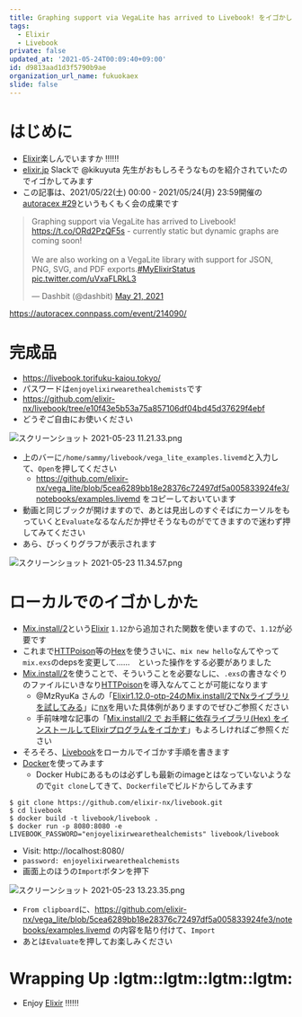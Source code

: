 ```yaml
---
title: Graphing support via VegaLite has arrived to Livebook! をイゴかしてみる(Elixir)
tags:
  - Elixir
  - Livebook
private: false
updated_at: '2021-05-24T00:09:40+09:00'
id: d9813aad1d3f5790b9ae
organization_url_name: fukuokaex
slide: false
---
```

# はじめに
- [Elixir](https://elixir-lang.org/)楽しんでいますか :bangbang::bangbang::bangbang:
- [elixir.jp](https://join.slack.com/t/elixirjp/shared_invite/zt-ae8m5bad-WW69GH1w4iuafm1tKNgd~w) Slackで @kikuyuta 先生がおもしろそうなものを紹介されていたのでイゴかしてみます
- この記事は、2021/05/22(土) 00:00 - 2021/05/24(月) 23:59開催の[autoracex #29](https://autoracex.connpass.com/event/214090/)というもくもく会の成果です

<blockquote class="twitter-tweet"><p lang="en" dir="ltr">Graphing support via VegaLite has arrived to Livebook! <a href="https://t.co/ORd2PzQF5s">https://t.co/ORd2PzQF5s</a> - currently static but dynamic graphs are coming soon!<br><br>We are also working on a VegaLite library with support for JSON, PNG, SVG, and PDF exports.<a href="https://twitter.com/hashtag/MyElixirStatus?src=hash&amp;ref_src=twsrc%5Etfw">#MyElixirStatus</a> <a href="https://t.co/uVxaFLRkL3">pic.twitter.com/uVxaFLRkL3</a></p>&mdash; Dashbit (@dashbit) <a href="https://twitter.com/dashbit/status/1395763964215185409?ref_src=twsrc%5Etfw">May 21, 2021</a></blockquote> <script async src="https://platform.twitter.com/widgets.js" charset="utf-8"></script>

https://autoracex.connpass.com/event/214090/

# 完成品
- https://livebook.torifuku-kaiou.tokyo/
- パスワードは`enjoyelixirwearethealchemists`です
- https://github.com/elixir-nx/livebook/tree/e10f43e5b53a75a857106df04bd45d37629f4ebf
- どうぞご自由にお使いください


![スクリーンショット 2021-05-23 11.21.33.png](https://qiita-image-store.s3.ap-northeast-1.amazonaws.com/0/131808/30fd1442-e0dd-d72b-c0dc-8767e9d9af92.png)

- 上のバーに`/home/sammy/livebook/vega_lite_examples.livemd`と入力して、`Open`を押してください
    - https://github.com/elixir-nx/vega_lite/blob/5cea6289bb18e28376c72497df5a005833924fe3/notebooks/examples.livemd をコピーしておいています
- 動画と同じブックが開けますので、あとは見出しのすぐそばにカーソルをもっていくと`Evaluate`なるなんだか押せそうなものがでてきますので迷わず押してみてください
- あら、びっくりグラフが表示されます

![スクリーンショット 2021-05-23 11.34.57.png](https://qiita-image-store.s3.ap-northeast-1.amazonaws.com/0/131808/80777027-00d2-9d03-2ac1-008843314943.png)




# ローカルでのイゴかしかた
- [Mix.install/2](https://hexdocs.pm/mix/Mix.html#install/2)という[Elixir](https://elixir-lang.org/) `1.12`から追加された関数を使いますので、`1.12`が必要です
- これまで[HTTPoison](https://hexdocs.pm/httpoison/readme.html)等の[Hex](https://hex.pm/)を使うさいに、`mix new hello`なんてやって`mix.exs`のdepsを変更して……　といった操作をする必要がありました
- [Mix.install/2](https://hexdocs.pm/mix/Mix.html#install/2)を使うことで、そういうことを必要なしに、`.exs`の書きなぐりのファイルにいきなり[HTTPoison](https://hexdocs.pm/httpoison/readme.html)を導入なんてことが可能になります
    - @MzRyuKa さんの「[Elixir1.12.0-otp-24のMix.install/2でNxライブラリを試してみる](https://qiita.com/MzRyuKa/items/eee022d97bdc117fa2eb)」に[nx](https://github.com/elixir-nx/nx/tree/main/nx)を用いた具体例がありますのでぜひご参照ください
    - 手前味噌な記事の「[Mix.install/2 で お手軽に依存ライブラリ(Hex) をインストールしてElixirプログラムをイゴかす](https://qiita.com/torifukukaiou/items/c600b6d496683442c254)」もよろしければご参照ください
- そろそろ、[Livebook](https://github.com/elixir-nx/livebook/tree/e10f43e5b53a75a857106df04bd45d37629f4ebf)をローカルでイゴかす手順を書きます
- [Docker](https://www.docker.com/)を使ってみます
    - Docker Hubにあるものは必ずしも最新のimageとはなっていないようなので`git clone`してきて、`Dockerfile`でビルドからしてみます

```
$ git clone https://github.com/elixir-nx/livebook.git
$ cd livebook
$ docker build -t livebook/livebook .
$ docker run -p 8080:8080 -e LIVEBOOK_PASSWORD="enjoyelixirwearethealchemists" livebook/livebook
```

- Visit: http://localhost:8080/
- `password: enjoyelixirwearethealchemists`
- 画面上のほうの`Import`ボタンを押下

![スクリーンショット 2021-05-23 13.23.35.png](https://qiita-image-store.s3.ap-northeast-1.amazonaws.com/0/131808/376a9d9c-ff78-2b75-9a5f-ae27440e8560.png)

- `From clipboard`に、https://github.com/elixir-nx/vega_lite/blob/5cea6289bb18e28376c72497df5a005833924fe3/notebooks/examples.livemd の内容を貼り付けて、`Import`
- あとは`Evaluate`を押してお楽しみください

# Wrapping Up :lgtm::lgtm::lgtm::lgtm:
- Enjoy [Elixir](https://elixir-lang.org/) :bangbang::bangbang::bangbang:
